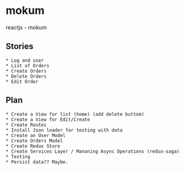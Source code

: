 # mokum
reactjs - mokum

## Stories
    * Log and user
    * List of Orders
    * Create Orders
    * Delete Orders
    * Edit Order

## Plan
    * Create a View for list (home) (add delete buttom)
    * Create a View for Edit/Create
    * Create Routes
    * Install Json loader for testing with data
    * Create an User Model
    * Create Orders Model
    * Create Redux Store
    * Create Services Layer / Mananing Async Operations (redux-saga)
    * Testing
    * Persist data?? Maybe.


